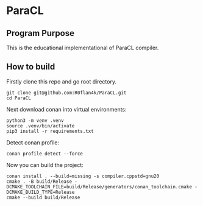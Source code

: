 # ParaCL

## Program Purpose

This is the educational implementational of ParaCL compiler.

## How to build

Firstly clone this repo and go root directory.
```
git clone git@github.com:R0flan4k/ParaCL.git
cd ParaCL
```

Next download conan into virtual environments:
```
python3 -m venv .venv
source .venv/bin/activate
pip3 install -r requirements.txt
```

Detect conan profile:
```
conan profile detect --force
```

Now you can build the project:
```
conan install . --build=missing -s compiler.cppstd=gnu20
cmake . -B build/Release -DCMAKE_TOOLCHAIN_FILE=build/Release/generators/conan_toolchain.cmake -DCMAKE_BUILD_TYPE=Release
cmake --build build/Release
```
